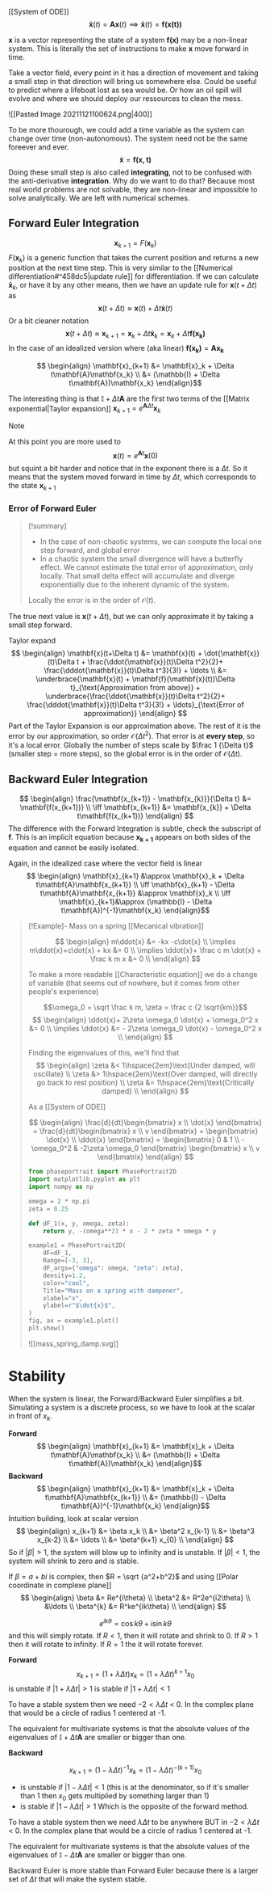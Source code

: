 [[System of ODE]]
$$\mathbf{\dot{x}}(t)=\mathbf{A}\mathbf{x}(t) \implies\mathbf{\dot{x}}(t)=\mathbf{f(x(t))}$$

$\mathbf{x}$ is a vector representing the state of a system 
$\mathbf{f(x)}$ may be a non-linear system. This is literally the set of instructions to make $\mathbf{x}$ move forward in time. 

Take a vector field, every point in it has a direction of movement and taking a small step in that direction will bring us somewhere else. Could be useful to predict where a lifeboat lost as sea would be. Or how an oil spill will evolve and where we should deploy our ressources to clean the mess.


![[Pasted Image 20211121100624.png|400]]

To be more thourough, we could add a time variable as the system can change over time (non-autonomous). The system need not be the same foreever and ever.
$$\mathbf{\dot{x}}=\mathbf{f(x,t)}$$
Doing these small step is also called **integrating**, not to be confused with the anti-derivative **integration**. Why do we want to do that? Because most real world problems are not solvable, they are non-linear and impossible to solve analytically. We are left with numerical schemes.

## Forward Euler Integration
$$\mathbf{x}_{k+1}=F(\mathbf{x}_k)$$
$F(\mathbf{x}_k)$ is a generic function that takes the current position and returns a new position at the next time step. This is very similar to the [[Numerical differentiation#^458dc5|update rule]] for differentiation.
If we can calculate $\mathbf{\dot{x}}_k$, or have it by any other means, then we have an update rule for $\mathbf{x}(t+\Delta t)$ as
$$\mathbf{x}(t+\Delta t) \approx \mathbf{x}(t) + \Delta t\mathbf{\dot{x}}(t)$$
Or a bit cleaner notation
$$\mathbf{x}(t+\Delta t) \approx \mathbf{x}_{k+1} = \mathbf{x}_k + \Delta t\mathbf{\dot{x}}_k=\mathbf{x}_k + \Delta t\mathbf{f(x_k)}$$
In the case of an idealized version where (aka linear) $\mathbf{f(x_k)}=\mathbf{A}\mathbf{x_k}$

$$
\begin{align}
\mathbf{x}_{k+1} &= \mathbf{x}_k + \Delta t\mathbf{A}\mathbf{x_k} \\
&= (\mathbb{I} + \Delta t\mathbf{A})\mathbf{x_k}
\end{align}$$

The interesting thing is that $\mathbb{I} + \Delta t\mathbf{A}$ are the first two terms of the [[Matrix exponential|Taylor expansion]]
$\mathbf{x}_{k+1}=e^{\mathbf{A}\Delta t}\mathbf{x}_{k}$


> [!note] 
> At this point you are more used to
> $$\mathbf{x}(t)=e^{\mathbf{A}t}\mathbf{x}(0)$$
> but squint a bit harder and notice that in the exponent there is a $\Delta t$. So it means that the system moved forward in time by $\Delta t$, which corresponds to the state $\mathbf{x}_{k+1}$

### Error of Forward Euler

> [!summary]
> - In the case of non-chaotic systems, we can compute the local one step forward, and global error
> - In a chaotic system the small divergence will have a butterfly effect. We cannot estimate the total error of approximation, only locally. That small delta effect will accumulate and diverge exponentially due to the inherent dynamic of the system.
>  
> Locally the error is in the order of $\mathcal{O}(t)$.


The true next value is $\mathbf{x}(t+\Delta t)$, but we can only approximate it by taking a small step forward. 

Taylor expand
$$
\begin{align}
\mathbf{x}(t+\Delta t) &= \mathbf{x}(t) + \dot{\mathbf{x}}(t)\Delta t + \frac{\ddot{\mathbf{x}}(t)\Delta t^2}{2}+ \frac{\dddot{\mathbf{x}}(t)\Delta t^3}{3!} + \ldots \\
&= \underbrace{\mathbf{x}(t) + \mathbf{f}(\mathbf{x}(t))\Delta t}_{\text{Approximation from above}} + \underbrace{\frac{\ddot{\mathbf{x}}(t)\Delta t^2}{2}+ \frac{\dddot{\mathbf{x}}(t)\Delta t^3}{3!} + \ldots}_{\text{Error of approximation}}
\end{align}
$$
Part of the Taylor Expansion is our approximation above. The rest of it is the error by our approximation, so order $\mathcal{O}(\Delta t^2)$. That error is at **every step**, so it's a local error. Globally the number of steps scale by $\frac 1 {\Delta t}$ (smaller step = more steps), so the global error is in the order of $\mathcal{O}(\Delta t)$.



## Backward Euler Integration

$$
\begin{align}
\frac{\mathbf{x_{k+1}} - \mathbf{x_{k}}}{\Delta t} &= \mathbf{f(x_{k+1})} \\
\iff \mathbf{x_{k+1}} &= \mathbf{x_{k}} + \Delta t\mathbf{f(x_{k+1})}
\end{align}
$$
The difference with the Forward Integration is subtle, check the subscript of $\mathbf{f}$. This is an implicit equation because $\mathbf{x_{k+1}}$ appears on both sides of the equation and cannot be easily isolated.

Again, in the idealized case where the vector field is linear
$$
\begin{align}
\mathbf{x}_{k+1} &\approx \mathbf{x}_k + \Delta t\mathbf{A}\mathbf{x_{k+1}} \\
\iff \mathbf{x}_{k+1} - \Delta t\mathbf{A}\mathbf{x_{k+1}} &\approx \mathbf{x}_k  \\
\iff \mathbf{x}_{k+1}&\approx (\mathbb{I} - \Delta t\mathbf{A})^{-1}\mathbf{x_k}
\end{align}$$



> [!Example]- Mass on a spring
> [[Mecanical vibration]]
> 
> $$
> \begin{align}
> m\ddot{x} &=  -kx -c\dot{x} \\
> \implies m\ddot{x}+c\dot{x} + kx  &= 0 \\
> \implies \ddot{x}+ \frac c m \dot{x} + \frac k m x  &= 0 \\
> \end{align}
> $$
> 
> To make a more readable [[Characteristic equation]] we do a change of variable (that seems out of nowhere, but it comes from other people's experience)
> 
> $$\omega_0 = \sqrt \frac k m, \zeta = \frac c {2 \sqrt{km}}$$
> $$
> \begin{align}
> \ddot{x}+ 2\zeta \omega_0 \dot{x} + \omega_0^2 x  &= 0 \\
> \implies \ddot{x}  &= - 2\zeta \omega_0 \dot{x} - \omega_0^2 x \\
> \end{align}
> $$
> 
> Finding the eigenvalues of this, we'll find that
> $$
> \begin{align}
> \zeta &< 1\hspace{2em}\text{Under damped, will oscillate} \\
> \zeta &> 1\hspace{2em}\text{Over damped, will directly go back to rest position} \\
> \zeta &= 1\hspace{2em}\text{Critically damped} \\
> \end{align}
> $$
> 
> As a [[System of ODE]]
> 
> $$
> \begin{align}
> \frac{d}{dt}\begin{bmatrix}
>     x \\ \dot{x} 
> \end{bmatrix} = 
> \frac{d}{dt}\begin{bmatrix}
>     x \\ v
> \end{bmatrix} = 
> \begin{bmatrix}
>     \dot{x} \\ \ddot{x} 
> \end{bmatrix} = 
> \begin{bmatrix}
>     0 & 1  \\
>     -\omega_0^2 & -2\zeta \omega_0
> \end{bmatrix}
> \begin{bmatrix}
>     x \\ v
> \end{bmatrix}
> \end{align}
> $$
> 
> ```python
> from phaseportrait import PhasePortrait2D
> import matplotlib.pyplot as plt
> import numpy as np
> 
> omega = 2 * np.pi
> zeta = 0.25
> 
> def dF_1(x, y, omega, zeta):
>     return y, -(omega**2) * x - 2 * zeta * omega * y
> 
> example1 = PhasePortrait2D(
>     dF=dF_1,
>     Range=[-3, 3],
>     dF_args={"omega": omega, "zeta": zeta},
>     density=1.2,
>     color="cool",
>     Title="Mass on a spring with dampener",
>     xlabel="x",
>     ylabel=r"$\dot{x}$",
> )
> fig, ax = example1.plot()
> plt.show()
> ```
> 
> ![[mass_spring_damp.svg]]


# Stability

When the system is linear, the Forward/Backward Euler simplifies a bit. Simulating a system is a discrete process, so we have to look at the scalar in front of $x_k$.

**Forward**
$$
\begin{align}
\mathbf{x}_{k+1} &= \mathbf{x}_k + \Delta t\mathbf{A}\mathbf{x_k} \\
&= (\mathbb{I} + \Delta t\mathbf{A})\mathbf{x_k}
\end{align}$$
**Backward**
$$
\begin{align}
\mathbf{x}_{k+1} &= \mathbf{x}_k + \Delta t\mathbf{A}\mathbf{x_{k+1}} \\
&= (\mathbb{I} - \Delta t\mathbf{A})^{-1}\mathbf{x_k}
\end{align}$$
Intuition building, look at scalar version
$$
\begin{align}
x_{k+1} &= \beta x_k \\
&= \beta^2 x_{k-1} \\
&= \beta^3 x_{k-2} \\
&= \ldots \\
&= \beta^{k+1} x_{0} \\
\end{align}
$$
So if $\lvert \beta\rvert > 1$, the system will blow up to infinity and is unstable.
If $|\beta| < 1$, the system will shrink to zero and is stable.

If $\beta=a+bi$ is complex, then $R = \sqrt {a^2+b^2}$ and using [[Polar coordinate in complexe plane]]
$$
\begin{align}
\beta &= Re^{i\theta} \\
\beta^2 &= R^2e^{i2\theta} \\
&\ldots \\
\beta^{k} &= R^ke^{ik\theta} \\
\end{align}
$$

$$e^{ik\theta} = \cos{k\theta} + i\sin{k\theta}$$
and this will simply rotate. If $R<1$, then it will rotate and shrink to 0. If $R>1$ then it will rotate to infinity. If $R=1$ the it will rotate forever.

**Forward**
$$x_{k+1} = (1+\lambda \Delta t)x_k = (1+\lambda \Delta t)^{k+1}x_0$$
is unstable if $|1+\lambda \Delta t| > 1$
is stable if $|1+\lambda \Delta t| < 1$

To have a stable system then we need $-2<\lambda \Delta t$ < 0. In the complex plane that would be a circle of radius 1 centered at -1.

The equivalent for multivariate systems is that the absolute values of the eigenvalues of $\mathbb{I} + \Delta t\mathbf{A}$ are smaller or bigger than one.

**Backward**

$$x_{k+1} = (1-\lambda \Delta t)^{-1}x_k = (1-\lambda \Delta t)^{-(k+1)}x_0$$
- is unstable if $|1-\lambda \Delta t| < 1$ (this is at the denominator, so if it's smaller than 1 then $x_0$ gets multiplied by something larger than 1)
- is stable if $|1-\lambda \Delta t| > 1$
Which is the opposite of the forward method.

To have a stable system then we need $\lambda \Delta t$ to be anywhere BUT in $-2<\lambda \Delta t$ < 0. In the complex plane that would be a circle of radius 1 centered at -1.

The equivalent for multivariate systems is that the absolute values of the eigenvalues of $\mathbb{I} - \Delta t\mathbf{A}$ are smaller or bigger than one.

Backward Euler is more stable than Forward Euler because there is a larger set of $\Delta t$ that will make the system stable.

